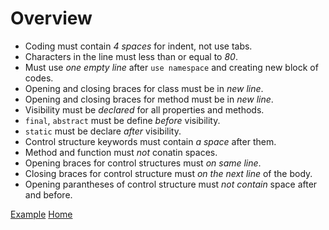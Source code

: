 
# Overview
* Coding must contain *4 spaces* for indent, not use tabs.
* Characters in the line must less than or equal to *80*.
* Must use *one empty line* after `use namespace` and creating new block of codes.
* Opening and closing braces for class must be in *new line*.
* Opening and closing braces for method must be in *new line*.
* Visibility must be *declared* for all properties and methods.
* `final`, `abstract` must be define *before* visibility.
* `static` must be declare *after* visibility.
* Control structure keywords must contain *a space* after them.
* Method and function must *not* conatin spaces.
* Opening braces for control structures must *on same line*.
* Closing braces for control structure must *on the next line* of the body.
* Opening parantheses of control structure must *not contain* space after and before.

[Example](../example/overview.md)
[Home](../index.md)
